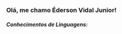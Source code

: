 <link rel="stylesheet" type="text/css" href="styles.css" />

<h3 > Olá, me chamo Éderson Vidal Junior! </h3>

<h5>Conhecimentos de Linguagens:</h5>

<tr>
  <tl>
</tr>

<!---
Dunkode/Dunkode is a ✨ special ✨ repository because its `README.md` (this file) appears on your GitHub profile.
You can click the Preview link to take a look at your changes.
--->
